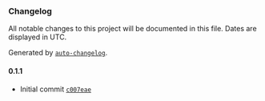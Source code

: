 ### Changelog

All notable changes to this project will be documented in this file. Dates are displayed in UTC.

Generated by [`auto-changelog`](https://github.com/CookPete/auto-changelog).

#### 0.1.1

- Initial commit [`c007eae`](https://github.com/converthub-api/n8n-nodes-converthub/commit/c007eaee3fde41674a69253c7da1dd80f99c2f46)
